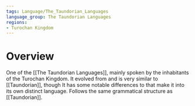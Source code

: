 ```yaml
---
tags: Language/The_Taundorian_Languages
language_group: The Taundorian Languages
regions:
- Turochan Kingdom
---
```

# Overview
One of the [[The Taundorian Languages]], mainly spoken by the inhabitants of the Turochan Kingdom. It evolved from and is very similar to [[Taundorian]], though It has some notable differences to  that make it into its own distinct language. Follows the same grammatical structure as [[Taundorian]].